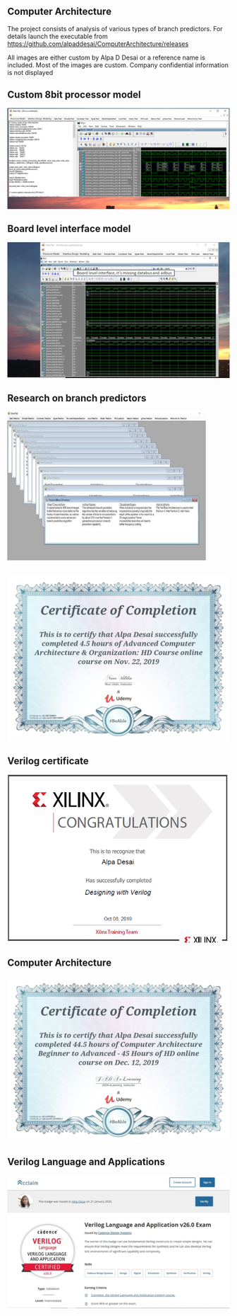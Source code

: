 ## Computer Architecture

The project consists of analysis of various types of branch predictors. For details launch the executable from https://github.com/alpaddesai/ComputerArchitecture/releases 

All images are either custom by Alpa D Desai or a reference name is included. Most of the images are custom. Company confidential information is not displayed 

## Custom 8bit processor model
![image](MainTabImage.png)

## Board level interface model
![image](boardlevelinterface.png)

## Research on branch predictors
![Image of branch predictors](ImageCompArch.jpg)

## 
![image](UC-DBTVZMP5.jpg)


## Verilog certificate
![image](Xilinx.png)

## Computer Architecture
![image](ComputerArchitectureAdvanced.jpg)

## Verilog Language and Applications
![image](VerilogLanguageandApplication.jpg)
